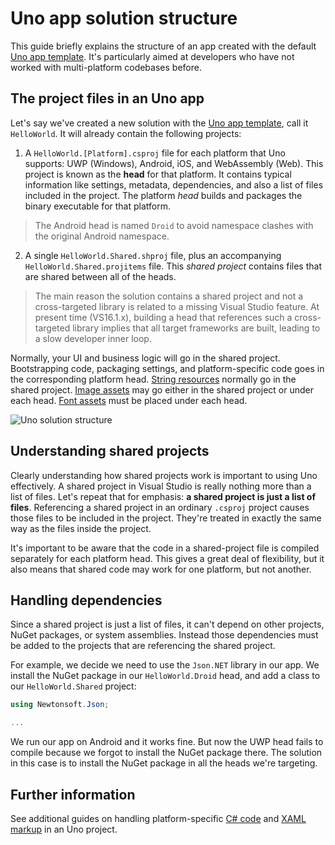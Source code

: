 # Uno app solution structure

This guide briefly explains the structure of an app created with the default [Uno app template](https://marketplace.visualstudio.com/items?itemName=nventivecorp.uno-platform-addin). It's particularly aimed at developers who have not worked with multi-platform codebases before. 

## The project files in an Uno app

Let's say we've created a new solution with the [Uno app template](https://marketplace.visualstudio.com/items?itemName=nventivecorp.uno-platform-addin), call it `HelloWorld`. It will already contain the following projects:

1. A `HelloWorld.[Platform].csproj` file for each platform that Uno supports: UWP (Windows), Android, iOS, and WebAssembly (Web). This project is known as the **head** for that platform. It contains typical information like settings, metadata, dependencies, and also a list of files included in the project. The platform *head* builds and packages the binary executable for that platform. 

> The Android head is named `Droid` to avoid namespace clashes with the original Android namespace.

2. A single `HelloWorld.Shared.shproj` file, plus an accompanying `HelloWorld.Shared.projitems` file. This *shared project* contains files that are shared between all of the heads.

> The main reason the solution contains a shared project and not a cross-targeted library is related to a missing Visual Studio feature. At present time (VS16.1.x), building a head that references such a cross-targeted library implies that all target frameworks are built, leading to a slow developer inner loop.

Normally, your UI and business logic will go in the shared project. Bootstrapping code, packaging settings, and platform-specific code goes in the corresponding platform head. [String resources](using-uno-ui.md#localization) normally go in the shared project. [Image assets](features/working-with-assets.md) may go either in the shared project or under each head. [Font assets](using-uno-ui.md#custom-fonts) must be placed under each head.

![Uno solution structure](Assets/solution-structure.png)

## Understanding shared projects

Clearly understanding how shared projects work is important to using Uno effectively. A shared project in Visual Studio is really nothing more than a list of files. Let's repeat that for emphasis: **a shared project is just a list of files**. Referencing a shared project in an ordinary `.csproj` project causes those files to be included in the project. They're treated in exactly the same way as the files inside the project. 

It's important to be aware that the code in a shared-project file is compiled separately for each platform head. This gives a great deal of flexibility, but it also means that shared code may work for one platform, but not another.

## Handling dependencies

Since a shared project is just a list of files, it can't depend on other projects, NuGet packages, or system assemblies. Instead those dependencies must be added to the projects that are referencing the shared project.

For example, we decide we need to use the `Json.NET` library in our app. We install the NuGet package in our `HelloWorld.Droid` head, and add a class to our `HelloWorld.Shared` project:

```csharp
using Newtonsoft.Json;

...
```

We run our app on Android and it works fine. But now the UWP head fails to compile because we forgot to install the NuGet package there. The solution in this case is to install the NuGet package in all the heads we're targeting.

## Further information

See additional guides on handling platform-specific [C# code](platform-specific-csharp.md) and [XAML markup](platform-specific-xaml.md) in an Uno project.
